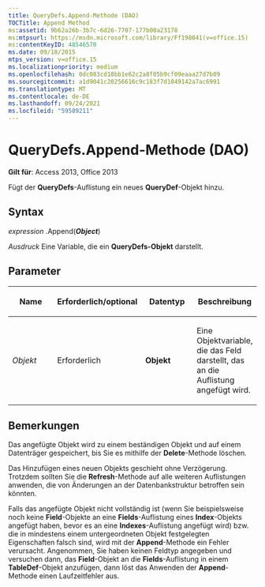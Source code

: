 ```yaml
---
title: QueryDefs.Append-Methode (DAO)
TOCTitle: Append Method
ms:assetid: 9b62a26b-3b7c-6d26-7707-177b00a23178
ms:mtpsurl: https://msdn.microsoft.com/library/Ff198041(v=office.15)
ms:contentKeyID: 48546570
ms.date: 09/18/2015
mtps_version: v=office.15
ms.localizationpriority: medium
ms.openlocfilehash: 0dc083cd18bb1e62c2a8f05b9cf09eaaa27d7b09
ms.sourcegitcommit: a1d9041c20256616c9c183f7d1049142a7ac6991
ms.translationtype: MT
ms.contentlocale: de-DE
ms.lasthandoff: 09/24/2021
ms.locfileid: "59589211"
---
```

# <a name="querydefsappend-method-dao"></a>QueryDefs.Append-Methode (DAO)

**Gilt für**: Access 2013, Office 2013

Fügt der **QueryDefs**-Auflistung ein neues **QueryDef**-Objekt hinzu.

## <a name="syntax"></a>Syntax

*expression* .Append(***Object***)

*Ausdruck* Eine Variable, die ein **QueryDefs-Objekt** darstellt.

## <a name="parameters"></a>Parameter

<table>
<colgroup>
<col style="width: 25%" />
<col style="width: 25%" />
<col style="width: 25%" />
<col style="width: 25%" />
</colgroup>
<thead>
<tr class="header">
<th><p>Name</p></th>
<th><p>Erforderlich/optional</p></th>
<th><p>Datentyp</p></th>
<th><p>Beschreibung</p></th>
</tr>
</thead>
<tbody>
<tr class="odd">
<td><p><em>Objekt</em></p></td>
<td><p>Erforderlich</p></td>
<td><p><strong>Objekt</strong></p></td>
<td><p>Eine Objektvariable, die das Feld darstellt, das an die Auflistung angefügt wird.</p></td>
</tr>
</tbody>
</table>


## <a name="remarks"></a>Bemerkungen

Das angefügte Objekt wird zu einem beständigen Objekt und auf einem Datenträger gespeichert, bis Sie es mithilfe der **Delete**-Methode löschen.

Das Hinzufügen eines neuen Objekts geschieht ohne Verzögerung. Trotzdem sollten Sie die **Refresh**-Methode auf alle weiteren Auflistungen anwenden, die von Änderungen an der Datenbankstruktur betroffen sein könnten.

Falls das angefügte Objekt nicht vollständig ist (wenn Sie beispielsweise noch keine **Field**-Objekte an eine **Fields**-Auflistung eines **Index**-Objekts angefügt haben, bevor es an eine **Indexes**-Auflistung angefügt wird) bzw. die in mindestens einem untergeordneten Objekt festgelegten Eigenschaften falsch sind, wird mit der **Append**-Methode ein Fehler verursacht. Angenommen, Sie haben keinen Feldtyp angegeben und versuchen dann, das **Field**-Objekt an die **Fields**-Auflistung in einem **TableDef**-Objekt anzufügen, dann löst das Anwenden der **Append**-Methode einen Laufzeitfehler aus.

